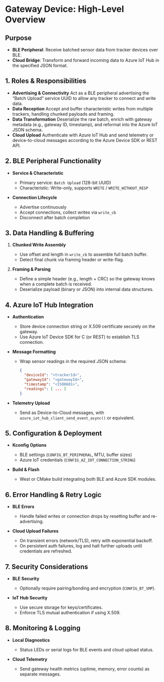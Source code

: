 # Gateway Device: High-Level Overview

## Purpose

* **BLE Peripheral**: Receive batched sensor data from tracker devices over BLE.
* **Cloud Bridge**: Transform and forward incoming data to Azure IoT Hub in the specified JSON format.

## 1. Roles & Responsibilities

* **Advertising & Connectivity**
  Act as a BLE peripheral advertising the “Batch Upload” service UUID to allow any tracker to connect and write data.
* **Data Reception**
  Accept and buffer characteristic writes from multiple trackers, handling chunked payloads and framing.
* **Data Transformation**
  Deserialize the raw batch, enrich with gateway metadata (e.g., gateway ID, timestamp), and reformat into the Azure IoT JSON schema.
* **Cloud Upload**
  Authenticate with Azure IoT Hub and send telemetry or device-to-cloud messages according to the Azure Device SDK or REST API.

## 2. BLE Peripheral Functionality

* **Service & Characteristic**

  * Primary service: `Batch Upload` (128-bit UUID)
  * Characteristic: Write-only, supports `WRITE` / `WRITE_WITHOUT_RESP`
* **Connection Lifecycle**

  * Advertise continuously
  * Accept connections, collect writes via `write_cb`
  * Disconnect after batch completion

## 3. Data Handling & Buffering

1. **Chunked Write Assembly**

   * Use offset and length in `write_cb` to assemble full batch buffer.
   * Detect final chunk via framing header or write-flag.
2. **Framing & Parsing**

   * Define a simple header (e.g., length + CRC) so the gateway knows when a complete batch is received.
   * Deserialize payload (binary or JSON) into internal data structures.

## 4. Azure IoT Hub Integration

* **Authentication**

  * Store device connection string or X.509 certificate securely on the gateway.
  * Use Azure IoT Device SDK for C (or REST) to establish TLS connection.
* **Message Formatting**

  * Wrap sensor readings in the required JSON schema:

    ```json
    {
      "deviceId": "<trackerId>",
      "gatewayId": "<gatewayId>",
      "timestamp": "<ISO8601>",
      "readings": [ ... ]
    }
    ```
* **Telemetry Upload**

  * Send as Device-to-Cloud messages, with `azure_iot_hub_client_send_event_async()` or equivalent.

## 5. Configuration & Deployment

* **Kconfig Options**

  * BLE settings (`CONFIG_BT_PERIPHERAL`, MTU, buffer sizes)
  * Azure IoT credentials (`CONFIG_AZ_IOT_CONNECTION_STRING`)
* **Build & Flash**

  * West or CMake build integrating both BLE and Azure SDK modules.

## 6. Error Handling & Retry Logic

* **BLE Errors**

  * Handle failed writes or connection drops by resetting buffer and re-advertising.
* **Cloud Upload Failures**

  * On transient errors (network/TLS), retry with exponential backoff.
  * On persistent auth failures, log and halt further uploads until credentials are refreshed.

## 7. Security Considerations

* **BLE Security**

  * Optionally require pairing/bonding and encryption (`CONFIG_BT_SMP`).
* **IoT Hub Security**

  * Use secure storage for keys/certificates.
  * Enforce TLS mutual authentication if using X.509.

## 8. Monitoring & Logging

* **Local Diagnostics**

  * Status LEDs or serial logs for BLE events and cloud upload status.
* **Cloud Telemetry**

  * Send gateway health metrics (uptime, memory, error counts) as separate messages.
